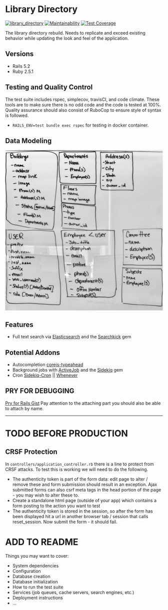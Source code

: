 # Library Directory
[![library_directory](https://travis-ci.org/wvulibraries/library_directory.svg?branch=master)](https://travis-ci.org/wvulibraries/library_directory.svg?branch=master) [![Maintainability](https://api.codeclimate.com/v1/badges/1eebb5f2bac6fdeae296/maintainability)](https://codeclimate.com/github/wvulibraries/library_directory/maintainability) [![Test Coverage](https://api.codeclimate.com/v1/badges/1eebb5f2bac6fdeae296/test_coverage)](https://codeclimate.com/github/wvulibraries/library_directory/test_coverage)

The library directory rebuild.  Needs to replicate and exceed existing behavior while updating the look and feel of the application.  

## Versions
- Rails 5.2 
- Ruby  2.5.1 

## Testing and Quality Control 
The test suite includes rspec, simplecov, travisCI, and code climate.  These tools are to make sure there is no odd code and the code is tested at 100%.  Quality assurance should also consist of RuboCop to ensure style of syntax is followed.  

- `RAILS_ENV=test bundle exec rspec` for testing in docker container. 

## Data Modeling 
![data models](https://github.com/wvulibraries/library_directory/blob/master/research/data_models.jpg?raw=true)

## Features
- Full text search via [Elasticsearch](https://www.elastic.co/products/elasticsearch) and the [Searchkick](https://github.com/ankane/searchkick) gem

## Potential Addons 
- Autocompletion [corejs-typeahead](https://github.com/corejavascript/typeahead.js)
- Background jobs with [ActiveJob](https://github.com/rails/rails/tree/master/activejob) and the [Sidekiq](http://sidekiq.org/) gem
- Cron [Sidekiq-Cron](https://github.com/ondrejbartas/sidekiq-cron) || [Whenever](https://github.com/javan/whenever)


## PRY FOR DEBUGGING 
[Pry for Rails Gist](https://gist.github.com/ddavisgraphics/d1a7a1c52aeadbc2b8305ac0298ae9ab) 
Pay attention to the attaching part you should also be able to attach by name. 

---- 


# TODO BEFORE PRODUCTION 

## CRSF Protection 
In `controllers/application_controller.rb` there is a line to protect from CRSF attacks.  To test this is working we will need to do the following.  

- The authenticity token is part of the form data: edit page to alter / remove these and form submission should result in an exception. Ajax submitted forms can also csrf meta tags in the head portion of the page - you may wish to alter these to.
- Create a standalone html page (outside of your app) which contains a form posting to the action you want to test
- The authenticity token is stored in the session, so after the form has been displayed hit a url in another browser tab / session that calls reset_session. Now submit the form - it should fail.

# ADD TO README 

Things you may want to cover:
* System dependencies
* Configuration
* Database creation
* Database initialization
* How to run the test suite
* Services (job queues, cache servers, search engines, etc.)
* Deployment instructions
* ... 
